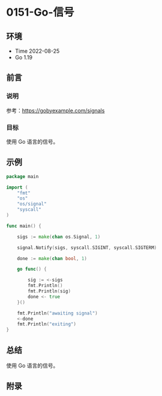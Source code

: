 # 0151-Go-信号

## 环境

- Time 2022-08-25
- Go 1.19

## 前言

### 说明

参考：<https://gobyexample.com/signals>

### 目标

使用 Go 语言的信号。

## 示例

```go
package main

import (
	"fmt"
	"os"
	"os/signal"
	"syscall"
)

func main() {

	sigs := make(chan os.Signal, 1)

	signal.Notify(sigs, syscall.SIGINT, syscall.SIGTERM)

	done := make(chan bool, 1)

	go func() {

		sig := <-sigs
		fmt.Println()
		fmt.Println(sig)
		done <- true
	}()

	fmt.Println("awaiting signal")
	<-done
	fmt.Println("exiting")
}
```

## 总结

使用 Go 语言的信号。

## 附录
